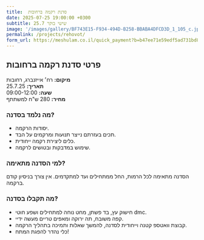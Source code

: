 ```yaml
---
title:  סדנת רקמה ברחובות
date: 2025-07-25 19:00:00 +0300
subtitle: 25.7 שישי בוקר
image: '/images/gallery/BF743E15-F934-494D-B258-BBABA4DFCD3D_1_105_c.jpeg'
permalink: /projects/rehovot/
form_url: https://meshulam.co.il/quick_payment?b=b47ee71e59edf5ad731bd8a16458421f
---
```


## פרטי סדנת רקמה ברחובות

**מיקום:** רח׳ אייזנברג, רחובות  
**תאריך:** 25.7.25  
**שעה:** 09:00-12:00  
**מחיר:** 280 ש"ח למשתתף   

### מה נלמד בסדנה?

- יסודות הרקמה.
- תכים בעזרתם נייצר תנועות ומרקמים על הבד.
- כלים ליצירת רקמה ייחודית.
- שימוש במדבקות ובטושים לרקמה.

### למי הסדנה מתאימה?

הסדנה מתאימה לכל הרמות, החל ממתחילים ועד למתקדמים. אין צורך בניסיון קודם ברקמה.

### מה תקבלו בסדנה?

- חישוק עץ, בד פשתן, מחט נוחה למתחילים ושפע חוטי dmc.
- קפה משובח, תה ירוקה ומאפים טריים מעשה ידיי.
- קבוצת וואטספ קטנה וייחודית לסדנה, להמשך שאלות ותמיכה בתהליך הרקמה.
- כלי נהדר להפגת המתח!
